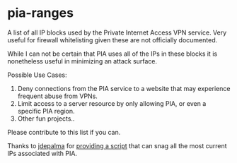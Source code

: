 # pia-ranges
A list of all IP blocks used by the Private Internet Access VPN service. Very useful for firewall whitelisting given these are not officially documented.

While I can not be certain that PIA uses all of the IPs in these blocks it is nonetheless useful in minimizing an attack surface.

Possible Use Cases:

1. Deny connections from the PIA service to a website that may experience frequent abuse from VPNs.
2. Limit access to a server resource by only allowing PIA, or even a specific PIA region.
3. Other fun projects..

Please contribute to this list if you can.

Thanks to [jdepalma](https://github.com/jdepalma) for [providing a script](https://github.com/silvether/pia-ranges/blob/master/IPs_022019) that can snag all the most current IPs associated with PIA.
